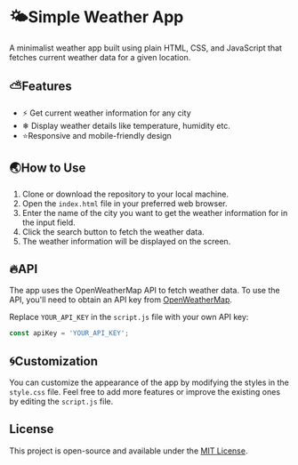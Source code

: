 # 🌤Simple Weather App

A minimalist weather app built using plain HTML, CSS, and JavaScript that fetches current weather data for a given location.

## ⛅Features

- ⚡ Get current weather information for any city
- ❄ Display weather details like temperature, humidity etc.
- ⭐Responsive and mobile-friendly design

## 🌏How to Use

1. Clone or download the repository to your local machine.
2. Open the `index.html` file in your preferred web browser.
3. Enter the name of the city you want to get the weather information for in the input field.
4. Click the search button to fetch the weather data.
5. The weather information will be displayed on the screen.

## 🔥API

The app uses the OpenWeatherMap API to fetch weather data. To use the API, you'll need to obtain an API key from [OpenWeatherMap](https://openweathermap.org/api).

Replace `YOUR_API_KEY` in the `script.js` file with your own API key:

```javascript
const apiKey = 'YOUR_API_KEY';
```

## 🌀Customization

You can customize the appearance of the app by modifying the styles in the `style.css` file. Feel free to add more features or improve the existing ones by editing the `script.js` file.

## License

This project is open-source and available under the [MIT License](https://opensource.org/licenses/MIT).
